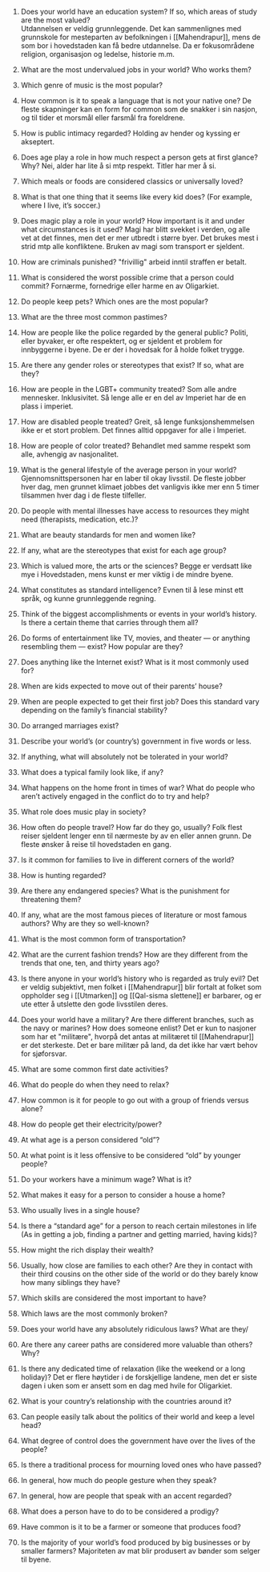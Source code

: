 1. Does your world have an education system? If so, which areas of study are the most valued?  
	Utdannelsen er veldig grunnleggende. Det kan sammenlignes med grunnskole for mesteparten av befolkningen i [[Mahendrapur]], mens de som bor i hovedstaden kan få bedre utdannelse. Da er fokusområdene religion, organisasjon og ledelse, historie m.m.
2. What are the most undervalued jobs in your world? Who works them?
	
3. Which genre of music is the most popular?
4. How common is it to speak a language that is not your native one?
	De fleste skapninger kan en form for common som de snakker i sin nasjon, og til tider et morsmål eller farsmål fra foreldrene.
5. How is public intimacy regarded?
	Holding av hender og kyssing er akseptert. 
6. Does age play a role in how much respect a person gets at first glance? Why?
	Nei, alder har lite å si mtp respekt. Titler har mer å si.
7. Which meals or foods are considered classics or universally loved?
8. What is that one thing that it seems like every kid does? (For example, where I live, it’s soccer.)
9. Does magic play a role in your world? How important is it and under what circumstances is it used?
	Magi har blitt svekket i verden, og alle vet at det finnes, men det er mer utbredt i større byer. Det brukes mest i strid mtp alle konfliktene. Bruken av magi som transport er sjeldent.
10. How are criminals punished?
	"frivillig" arbeid inntil straffen er betalt.
11. What is considered the worst possible crime that a person could commit?
	Fornærme, fornedrige eller harme en av Oligarkiet.
12. Do people keep pets? Which ones are the most popular?
13. What are the three most common pastimes?
14. How are people like the police regarded by the general public?
	Politi, eller byvaker, er ofte respektert, og er sjeldent et problem for innbyggerne i byene. De er der i hovedsak for å holde folket trygge.
15. Are there any gender roles or stereotypes that exist? If so, what are they?
16. How are people in the LGBT+ community treated?
	Som alle andre mennesker. Inklusivitet. Så lenge alle er en del av Imperiet har de en plass i imperiet.
17. How are disabled people treated?
	Greit, så lenge funksjonshemmelsen ikke er et stort problem. Det finnes alltid oppgaver for alle i Imperiet.
18. How are people of color treated?
	Behandlet med samme respekt som alle, avhengig av nasjonalitet.
19. What is the general lifestyle of the average person in your world?
	Gjennomsnittspersonen har en laber til okay livsstil. De fleste jobber hver dag, men grunnet klimaet jobbes det vanligvis ikke mer enn 5 timer tilsammen hver dag i de fleste tilfeller.
20. Do people with mental illnesses have access to resources they might need (therapists, medication, etc.)?
21. What are beauty standards for men and women like?
22. If any, what are the stereotypes that exist for each age group?
23. Which is valued more, the arts or the sciences?
	Begge er verdsatt like mye i Hovedstaden, mens kunst er mer viktig i de mindre byene. 
24. What constitutes as standard intelligence?
	Evnen til å lese minst ett språk, og kunne grunnleggende regning.
25. Think of the biggest accomplishments or events in your world’s history. Is there a certain theme that carries through them all?
26. Do forms of entertainment like TV, movies, and theater — or anything resembling them — exist? How popular are they?
27. Does anything like the Internet exist? What is it most commonly used for?
28. When are kids expected to move out of their parents’ house?
29. When are people expected to get their first job? Does this standard vary depending on the family’s financial stability?
30. Do arranged marriages exist?
31. Describe your world’s (or country’s) government in five words or less.
32. If anything, what will absolutely not be tolerated in your world?
33. What does a typical family look like, if any?
34. What happens on the home front in times of war? What do people who aren’t actively engaged in the conflict do to try and help?
35. What role does music play in society?
36. How often do people travel? How far do they go, usually?
	Folk flest reiser sjeldent lenger enn til nærmeste by av en eller annen grunn. De fleste ønsker å reise til hovedstaden en gang.
37. Is it common for families to live in different corners of the world?
38. How is hunting regarded?
39. Are there any endangered species? What is the punishment for threatening them?
40. If any, what are the most famous pieces of literature or most famous authors? Why are they so well-known?
41. What is the most common form of transportation?
42. What are the current fashion trends? How are they different from the trends that one, ten, and thirty years ago?
43. Is there anyone in your world’s history who is regarded as truly evil?
	Det er veldig subjektivt, men folket i [[Mahendrapur]] blir fortalt at folket som oppholder seg i [[Utmarken]] og [[Qal-sisma slettene]] er barbarer, og er ute etter å utslette den gode livsstilen deres.
44. Does your world have a military? Are there different branches, such as the navy or marines? How does someone enlist?
	Det er kun to nasjoner som har et "militære", hvorpå det antas at militæret til [[Mahendrapur]] er det sterkeste. Det er bare militær på land, da det ikke har vært behov for sjøforsvar.
45. What are some common first date activities?
46. What do people do when they need to relax?
47. How common is it for people to go out with a group of friends versus alone?
48. How do people get their electricity/power?
49. At what age is a person considered “old”?
50. At what point is it less offensive to be considered “old” by younger people?
51. Do your workers have a minimum wage? What is it?
52. What makes it easy for a person to consider a house a home?
53. Who usually lives in a single house?
54. Is there a “standard age” for a person to reach certain milestones in life (As in getting a job, finding a partner and getting married, having kids)?
55. How might the rich display their wealth?
56. Usually, how close are families to each other? Are they in contact with their third cousins on the other side of the world or do they barely know how many siblings they have?
57. Which skills are considered the most important to have?
58. Which laws are the most commonly broken?
59. Does your world have any absolutely ridiculous laws? What are they/
60. Are there any career paths are considered more valuable than others? Why?
61. Is there any dedicated time of relaxation (like the weekend or a long holiday)?
	Det er flere høytider i de forskjellige landene, men det er siste dagen i uken som er ansett som en dag med hvile for Oligarkiet.
62. What is your country’s relationship with the countries around it?
63. Can people easily talk about the politics of their world and keep a level head?
64. What degree of control does the government have over the lives of the people?
65. Is there a traditional process for mourning loved ones who have passed?
66. In general, how much do people gesture when they speak?
67. In general, how are people that speak with an accent regarded?
68. What does a person have to do to be considered a prodigy?
69. Have common is it to be a farmer or someone that produces food?
70. Is the majority of your world’s food produced by big businesses or by smaller farmers?
	Majoriteten av mat blir produsert av bønder som selger til byene.